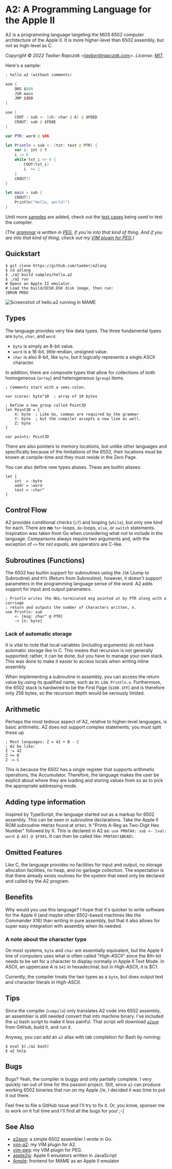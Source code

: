 A2: A Programming Language for the Apple II
===========================================

A2 is a programming language targeting the MOS 6502 computer architecture of
the Apple II.
It is more higher-level than 6502 assembly, but not as high-level as C.

_Copyright © 2022 Taeber Rapczak \<taeber@rapczak.com>_.
_License: [MIT](LICENSE)_.

Here's a sample:

```swift
; hello.a2 (without comments)

asm {
	ORG $800
	JSR main
	JMP $3D0
}

use [
    COUT : sub <- [ch: char @ A] @ $FDED
    CROUT: sub @ $FD8E
]

var PTR: word @ $06

let Println = sub <- [txt: text @ PTR] {
    var i: int @ Y
    i := 0
    while txt_i <> 0 {
        COUT(txt_i)
        i  += 1
    }
    CROUT()
}

let main = sub {
    CROUT()
    Println("Hello, world!")
}
```

Until more [samples](samples/hello.a2) are added, check out the [test
cases](tests/) being used to test the compiler.

_(The [grammar](grammar.peg) is written in [PEG][], if you're into that kind of
thing. And if you *are* into that kind of thing, check out my
[VIM plugin for PEG][].)_

[PEG]: https://en.wikipedia.org/wiki/Parsing_expression_grammar
[VIM plugin for PEG]: https://github.com/taeber/vim-peg

## Quickstart

```
$ git clone https://github.com/taeber/a2lang
$ cd a2lang
$ ./a2 build samples/hello.a2
$ ./a2 run
# Opens an Apple II emulator.
# Load the build/DISK.DSK disk image, then run:
]BRUN PROG
```

![Screenshot of hello.a2 running in MAME](screenshot.png)

## Types

The language provides very few data types.
The three fundamental types are `byte`, `char`, and `word`.
* `byte` is simply an 8-bit value.
* `word` is a 16-bit, little-endian, unsigned value.
* `char` is also 8-bit, like `byte`, but it logically represents a single ASCII
character.

In addition, there are composite types that allow for collections of both
homogeneous (`array`) and heterogeneous (`group`) items.

```
; Comments start with a semi-colon.

var scores: byte^10  ; array of 10 bytes

; Define a new group called Point3D
let Point3D = [
    X: byte  ; Like Go, commas are required by the grammar
    Y: byte  ; but the compiler accepts a new line as well.
    Z: byte
]

var points: Point3D
```

There are also pointers to memory locations, but unlike other languages and
specifically because of the limitations of the 6502, their locations must be
known at compile-time and they must reside in the Zero Page.

You can also define new types aliases.
These are builtin aliases:

```
let [
    int  = :byte
    addr = :word
    text = :char^
]
```


## Control Flow

A2 provides conditional checks (`if`) and looping (`while`), but only one
kind for each.
There are **no** `for`-loops, `do`-loops, `else`, or `switch`
statements.
Inspiration was taken from Go when considering what not to include
in the language.
Comparisons always require two arguments and, with the exception of `<>` for
*not equals*, are operators are C-like.

## Subroutines (Functions)

The 6502 has builtin support for subroutines using the `JSR` (Jump to
Subroutine) and `RTS` (Return from Subroutine), however, it doesn't support
parameters in the programming language sense of the word. A2 adds support for
input and output parameters.

```
; Println writes the NUL-terminated msg pointed at by PTR along with a carriage
; return and outputs the number of characters written, n.
use Println: sub
    <- [msg: char^ @ PTR]
    -> [n: byte]
```

### Lack of automatic storage

It is vital to note that local variables (including arguments) do not have
automatic storage like in C. This means that recursion is not generally
supported; rather, it can be done, but you have to manage your own stack.
This was done to make it easier to access locals when writing inline assembly.

When implementing a subroutine in assembly, you can access the return value by
using its qualified name, such as in: `LDA Println.n`.
Furthermore, the 6502 stack is hardwired to be the First Page (`$100-1FF`) and is therefore only 256 bytes, so the recursion depth would be seriously limited.

## Arithmetic

Perhaps the most tedious aspect of A2, relative to higher-level languages, is
basic arithmetic. A2 does not support complex statements; you must split these
up

```
; Most languages: Z = 42 + B - C
; A2 be like:
Z := 42
Z += B
Z -= C
```

This is because the 6502 has a single register that supports arithmetic
operations, the Accumulator. Therefore, the language makes the user be explicit
about where they are loading and storing values from so as to pick the
appropriate addressing mode.

## Adding type information

Inspired by TypeScript, the language started out as a markup for 6502 assembly.
This can be seen in subroutine declarations. Take the Apple II ROM subroutine
`PRNTAX` found at `$F941`. It "Prints A-Reg as Two-Digit Hex Number" followed
by X. This is declared in A2 as: `use PRNTAX: sub <- [val: word @ AX] @ $F941`.
It can then be called like: `PRNTAX($BEAD)`.


## Omitted Features

Like C, the language provides no facilities for input and output, no storage
allocation facilities, no heap, and no garbage collection. The expectation is
that there already exists routines for the system that need only be declared
and called by the A2 program.

## Benefits

Why would you use this language? I hope that it's quicker to write software
for the Apple II (and maybe other 6502-based machines like the Commander X16)
than writing in pure assembly, but that it also allows for super easy
integration with assembly when its needed.


### A note about the character type

On most systems, `byte` and `char` are essentially equivalent, but the Apple II
line of computers uses what is often called "High-ASCII" since the 8th-bit
needs to be set for a character to display normally in Apple II Text Mode.
In ASCII, an uppercase A is `$41` in hexadecimal, but in High-ASCII,
it is $C1.

Currently, the compiler treats the two types as a `byte`, but does output text
and character literals in High-ASCII.

## Tips

Since the compiler (`compile`) only translates A2 code into 6502 assembly, an
assembler is still needed convert that into machine binary. I've included the
`a2` bash script to make it less painful. That script will download [`a2asm`][]
from GitHub, build it, and run it.

[`a2asm`]: https://github.com/taeber/a2asm

Anyway, you can add an `a2` alias with tab completion for Bash by running:
```
$ eval $(./a2 bash)
$ a2 help
```

## Bugs

Bugs? Yeah, the compiler is buggy and only partially complete.
I very quickly ran out of time for this passion project.
Still, since `a2` can produce working 6502 binaries that run on my Apple //e, I
decided it was time to put it out there.

Feel free to file a GitHub issue and I'll try to fix it.
Or, you know, sponser me to work on it full time and I'll find all the bugs for you! ;-]


## See Also

* [a2asm](https://github.com/taeber/a2asm): a simple 6502 assembler I wrote in Go.
* [vim-a2](https://github.com/taeber/vim-a2): my VIM plugin for A2.
* [vim-peg](https://github.com/taeber/vim-peg): my VIM plugin for PEG.
* [apple2js](https://github.com/whscullin/apple2js): Apple II emulators written in JavaScript
* [Ample](https://github.com/ksherlock/ample): frontend for MAME as an Apple II emulator
